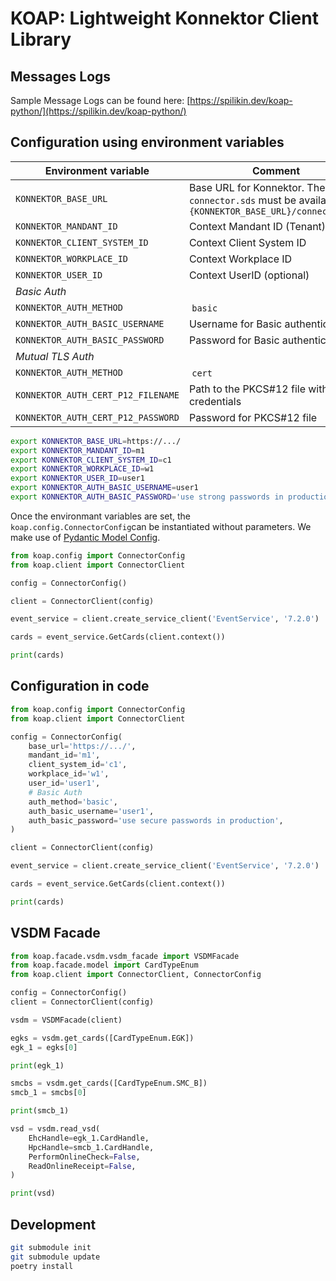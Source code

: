 # KOAP: Lightweight Konnektor Client Library

## Messages Logs
Sample Message Logs can be found here: [https://spilikin.dev/koap-python/](https://spilikin.dev/koap-python/)

## Configuration using environment variables

| Environment variable | Comment |
| --- | --- |
| `KONNEKTOR_BASE_URL` | Base URL for Konnektor. The `connector.sds` must be available at `{KONNEKTOR_BASE_URL}/connector.sds`|
| `KONNEKTOR_MANDANT_ID` | Context Mandant ID (Tenant)|
| `KONNEKTOR_CLIENT_SYSTEM_ID` | Context Client System ID|
| `KONNEKTOR_WORKPLACE_ID` | Context Workplace ID|
| `KONNEKTOR_USER_ID` | Context UserID (optional)|
| *Basic Auth* |
| `KONNEKTOR_AUTH_METHOD` | `basic`|
| `KONNEKTOR_AUTH_BASIC_USERNAME` | Username for Basic authentication| 
| `KONNEKTOR_AUTH_BASIC_PASSWORD`| Password for Basic authentication| 
| *Mutual TLS Auth* |
| `KONNEKTOR_AUTH_METHOD` | `cert`|
| `KONNEKTOR_AUTH_CERT_P12_FILENAME` | Path to the PKCS#12 file with client credentials| 
| `KONNEKTOR_AUTH_CERT_P12_PASSWORD`| Password for PKCS#12 file | 

```bash
export KONNEKTOR_BASE_URL=https://.../
export KONNEKTOR_MANDANT_ID=m1
export KONNEKTOR_CLIENT_SYSTEM_ID=c1
export KONNEKTOR_WORKPLACE_ID=w1
export KONNEKTOR_USER_ID=user1
export KONNEKTOR_AUTH_BASIC_USERNAME=user1
export KONNEKTOR_AUTH_BASIC_PASSWORD='use strong passwords in production'
```

Once the environmant variables are set, the `koap.config.ConnectorConfig`can be instantiated without parameters. We make use of [Pydantic Model Config](https://docs.pydantic.dev/latest/usage/model_config/).

```python
from koap.config import ConnectorConfig
from koap.client import ConnectorClient

config = ConnectorConfig()

client = ConnectorClient(config)

event_service = client.create_service_client('EventService', '7.2.0')

cards = event_service.GetCards(client.context())

print(cards)

```

## Configuration in code

```python
from koap.config import ConnectorConfig
from koap.client import ConnectorClient

config = ConnectorConfig(
    base_url='https://.../',
    mandant_id='m1',
    client_system_id='c1',
    workplace_id='w1',
    user_id='user1',
    # Basic Auth
    auth_method='basic',
    auth_basic_username='user1',
    auth_basic_password='use secure passwords in production',
)

client = ConnectorClient(config)

event_service = client.create_service_client('EventService', '7.2.0')

cards = event_service.GetCards(client.context())

print(cards)
```

## VSDM Facade


```python
from koap.facade.vsdm.vsdm_facade import VSDMFacade
from koap.facade.model import CardTypeEnum
from koap.client import ConnectorClient, ConnectorConfig

config = ConnectorConfig()
client = ConnectorClient(config)

vsdm = VSDMFacade(client)

egks = vsdm.get_cards([CardTypeEnum.EGK])
egk_1 = egks[0]

print(egk_1)

smcbs = vsdm.get_cards([CardTypeEnum.SMC_B])
smcb_1 = smcbs[0]

print(smcb_1)

vsd = vsdm.read_vsd(
    EhcHandle=egk_1.CardHandle,
    HpcHandle=smcb_1.CardHandle,
    PerformOnlineCheck=False,
    ReadOnlineReceipt=False,
)

print(vsd)

```

## Development

```bash
git submodule init
git submodule update
poetry install
```


